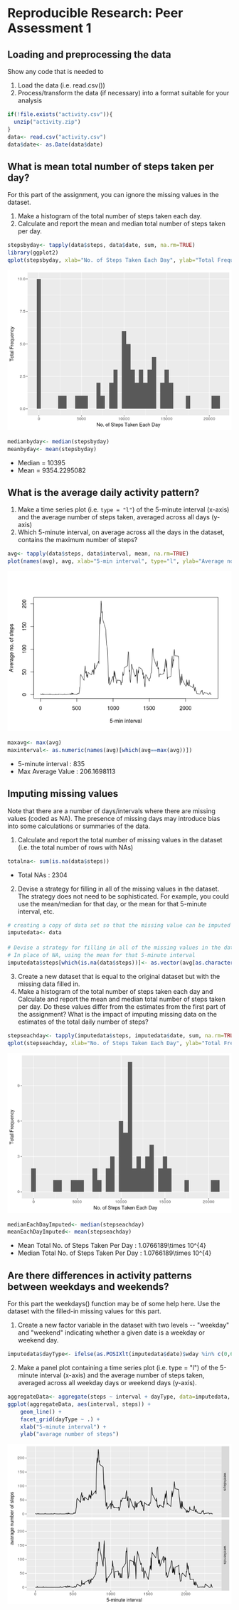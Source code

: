 # Reproducible Research: Peer Assessment 1


## Loading and preprocessing the data
Show any code that is needed to

1. Load the data (i.e. read.csv())
2. Process/transform the data (if necessary) into a format suitable for your analysis

```r
if(!file.exists("activity.csv")){
  unzip("activity.zip")
}
data<- read.csv("activity.csv")
data$date<- as.Date(data$date)
```


## What is mean total number of steps taken per day?
For this part of the assignment, you can ignore the missing values in the dataset.

1. Make a histogram of the total number of steps taken each day.
2. Calculate and report the mean and median total number of steps taken per day.

```r
stepsbyday<- tapply(data$steps, data$date, sum, na.rm=TRUE)
library(ggplot2)
qplot(stepsbyday, xlab="No. of Steps Taken Each Day", ylab="Total Frequency", binwidth=500)
```

![](PA1_template_files/figure-html/unnamed-chunk-2-1.png)<!-- -->

```r
medianbyday<- median(stepsbyday)
meanbyday<- mean(stepsbyday)
```
- Median = 10395
- Mean = 9354.2295082


## What is the average daily activity pattern?
1. Make a time series plot (i.e. `type = "l"`) of the 5-minute interval (x-axis) and the average number of steps taken, averaged across all days (y-axis)
2. Which 5-minute interval, on average across all the days in the dataset, contains the maximum number of steps?

```r
avg<- tapply(data$steps, data$interval, mean, na.rm=TRUE)
plot(names(avg), avg, xlab="5-min interval", type="l", ylab="Average no. of steps")
```

![](PA1_template_files/figure-html/unnamed-chunk-4-1.png)<!-- -->

```r
maxavg<- max(avg)
maxinterval<- as.numeric(names(avg)[which(avg==max(avg))])
```
- 5-minute interval : 835
- Max Average Value : 206.1698113


## Imputing missing values
Note that there are a number of days/intervals where there are missing values (coded as NA). The presence of missing days may introduce bias into some calculations or summaries of the data.

1. Calculate and report the total number of missing values in the dataset (i.e. the total number of rows with NAs)

```r
totalna<- sum(is.na(data$steps))
```
- Total NAs : 2304

2. Devise a strategy for filling in all of the missing values in the dataset. The strategy does not need to be sophisticated. For example, you could use the mean/median for that day, or the mean for that 5-minute interval, etc.

```r
# creating a copy of data set so that the missing value can be imputed in it
imputedata<- data

# Devise a strategy for filling in all of the missing values in the datase.
# In place of NA, using the mean for that 5-minute interval
imputedata$steps[which(is.na(data$steps))]<- as.vector(avg[as.character(data[which(is.na(data$steps)),3])])
```

3. Create a new dataset that is equal to the original dataset but with the missing data filled in.
4. Make a histogram of the total number of steps taken each day and Calculate and report the mean and median total number of steps taken per day. Do these values differ from the estimates from the first part of the assignment? What is the impact of imputing missing data on the estimates of the total daily number of steps?

```r
stepseachday<- tapply(imputedata$steps, imputedata$date, sum, na.rm=TRUE)
qplot(stepseachday, xlab="No. of Steps Taken Each Day", ylab="Total Frequency", binwidth=500)
```

![](PA1_template_files/figure-html/unnamed-chunk-8-1.png)<!-- -->

```r
medianEachDayImputed<- median(stepseachday)
meanEachDayImputed<- mean(stepseachday)
```
- Mean Total No. of Steps Taken Per Day : 1.0766189\times 10^{4}
- Median Total No. of Steps Taken Per Day : 1.0766189\times 10^{4}


## Are there differences in activity patterns between weekdays and weekends?
For this part the weekdays() function may be of some help here. Use the dataset with the filled-in missing values for this part.

1. Create a new factor variable in the dataset with two levels -- "weekday" and "weekend" indicating whether a given date is a weekday or weekend day.

```r
imputedata$dayType<- ifelse(as.POSIXlt(imputedata$date)$wday %in% c(0,6), "weekends","weekdays")
```
2. Make a panel plot containing a time series plot (i.e. type = "l") of the 5-minute interval (x-axis) and the average number of steps taken, averaged across all weekday days or weekend days (y-axis). 

```r
aggregateData<- aggregate(steps ~ interval + dayType, data=imputedata, mean)
ggplot(aggregateData, aes(interval, steps)) + 
    geom_line() + 
    facet_grid(dayType ~ .) +
    xlab("5-minute interval") + 
    ylab("avarage number of steps")
```

![](PA1_template_files/figure-html/unnamed-chunk-11-1.png)<!-- -->




